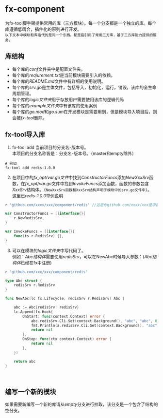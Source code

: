 # fx-component
为fx-tool脚手架提供常用的库（三方模块）。每一个分支都是一个独立的库。每个库遵循低耦合，插件化的原则进行开发。  
`以下文本中模块和库指代的是同一个东西。都是指引用了常用三方库，基于三方库能力提供的服务。`

## 库结构
* 每个库的*conf*文件夹中是配置文件夹。
* 每个库的*reqiurement.txt*是当前模块需要引入的依赖。
* 每个库的*README.md*文件中有详细的使用说明。
* 每个库的*srv.go*是主体文件，包括导入，初始化，运行，销毁，该库的全生命周期管理。
* 每个库的*logic文件夹*用于存放用户需要使用该库的逻辑代码
* 每个库的*example文件夹*中有该库的使用案例
* 每个库的*go.mod*和*go.sum*在开发模块是需要用到，但是模块导入项目后，则会被*fx-tool*删除。

## fx-tool导入库
1. fx-tool add 当前项目的分支名-版本号。   
本项目的分支名称皆是：分支名-版本号。（master和empty除外）
```shell
# 例如
fx-tool add redis-1.0.0
```
2. 在项目中的*fx_opt/var.go文件*中找到*ConstructorFuncs*添加*NewXxxSrv*函数，在*fx_opt/var.go*文件中找到*InvokeFuncs*添加函数，函数的参数包含*XxxSrv*结构体。（`NewXxxSrv函数和XxxSrv结构声明于模块中的srv.go文件中`）。  
这里已*redis-1.0.0*举例说明
```go
r "github.com/xxxx/xxx/component/redis" //这是你github.com/xxxx/xxx是项目的mod名称

var ConstructorFuncs = []interface{}{
	r.NewRedisSrv,
}

var InvokeFuncs = []interface{}{
	func(ts r.RedisSrv) {},
}
```
3. 可以在模块的*logic文件夹*中写代码了。    
例如：*Abc结构体*需要使用*redisSrv*，可以在NewAbc时候导入参数：(*Abc结构体*已经在fx中注册)
```go
r "github.com/xxx/xxx/component/redis"

type Abc struct {
	redisSrv r.RedisSrv
}

func NewAbc(lc fx.Lifecycle, redisSrv r.RedisSrv) Abc {

	abc := Abc{redisSrv: redisSrv}
	lc.Append(fx.Hook{
		OnStart: func(context.Context) error {
			abc.redisSrv.Cli.Set(context.Background(), "abc", "abc", 0)
			fmt.Println(a.redisSrv.Cli.Get(context.Background(), "abc"))
			return nil
		},
		OnStop: func(ctx context.Context) error {
			return nil
		},
	})

	return abc
}
```

<br>

## 编写一个新的模块
如果需要新编写一个新的库请从*empty*分支进行拉取，该分支是一个包含了结构的空分支。
